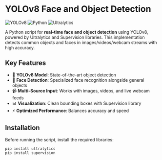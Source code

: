 # YOLOv8 Face and Object Detection

![YOLOv8](https://img.shields.io/badge/YOLOv8-Object%20Detection-blue)
![Python](https://img.shields.io/badge/Python-3.8%2B-green)
![Ultralytics](https://img.shields.io/badge/Ultralytics-Library-orange)

A Python script for **real-time face and object detection** using YOLOv8, powered by Ultralytics and Supervision libraries. This implementation detects common objects and faces in images/videos/webcam streams with high accuracy.

## Key Features
- 🎯 **YOLOv8 Model**: State-of-the-art object detection
- 👥 **Face Detection**: Specialized face recognition alongside general objects
- 📹 **Multi-Source Input**: Works with images, videos, and live webcam feeds
- 📊 **Visualization**: Clean bounding boxes with Supervision library
- ⚡ **Optimized Performance**: Balances accuracy and speed

## Installation

Before running the script, install the required libraries:

```bash
pip install ultralytics
pip install supervision
